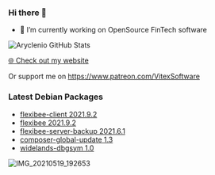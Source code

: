 ### Hi there 👋

- 🔭 I’m currently working on OpenSource FinTech software


![Aryclenio GitHub Stats](https://github-readme-stats.vercel.app/api?username=Vitexus&show_icons=true)


<p><a href="https://vitexsoftware.cz">🌐 Check out my website</a></p>

Or support me on https://www.patreon.com/VitexSoftware

### Latest Debian Packages
<!-- DEBIAN-PACKAGES-LIST:START -->
- [flexibee-client 2021.9.2](https://vitexsoftware.cz/package.php?package=flexibee-client)
- [flexibee 2021.9.2](https://vitexsoftware.cz/package.php?package=flexibee)
- [flexibee-server-backup 2021.6.1](https://vitexsoftware.cz/package.php?package=flexibee-server-backup)
- [composer-global-update 1.3](https://vitexsoftware.cz/package.php?package=composer-global-update)
- [widelands-dbgsym 1.0](https://vitexsoftware.cz/package.php?package=widelands-dbgsym)
<!-- DEBIAN-PACKAGES-LIST:END -->

![IMG_20210519_192653](https://user-images.githubusercontent.com/2621130/120022731-1bd48900-bfed-11eb-90f9-4f88f560b8b7.jpg)

<!--
**Vitexus/Vitexus** is a ✨ _special_ ✨ repository because its `README.md` (this file) appears on your GitHub profile.

Here are some ideas to get you started:

- 🌱 I’m currently learning ...
- 👯 I’m looking to collaborate on ...
- 🤔 I’m looking for help with ...
- 💬 Ask me about ...
- 📫 How to reach me: ...
- 😄 Pronouns: ...
- ⚡ Fun fact: ...
-->
